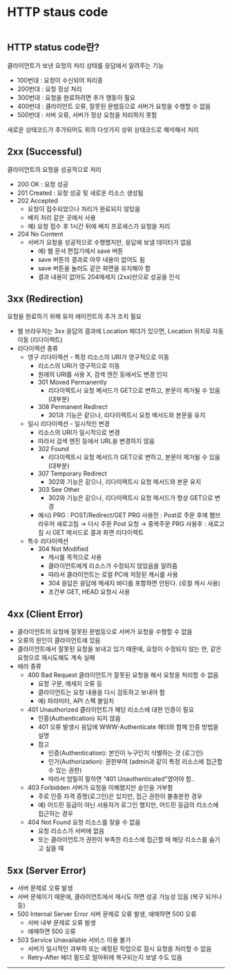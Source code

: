 # HTTP staus code

```table-of-contents
```
## HTTP status code란?
클라이언트가 보낸 요청의 처리 상태를 응답에서 알려주는 기능

- 100번대 : 요청이 수신되어 처리중
- 200번대 : 요청 정상 처리
- 300번대 : 요청을 완료하려면 추가 행동이 필요
- 400번대 : 클라이언트 오류, 잘못된 문법등으로 서버가 요청을 수행할 수 없음
- 500번대 : 서버 오류, 서버가 정상 요청을 처리하지 못함

새로운 상태코드가 추가되어도 위의 다섯가지 상위 상태코드로 해석해서 처리

## 2xx (Successful)

클라이언트의 요청을 성공적으로 처리
- 200 OK : 요청 성공
- 201 Created : 요청 성공 및 새로운 리소스 생성됨
- 202 Accepted
    - 요청이 접수되었으나 처리가 완료되지 않았음
    - 배치 처리 같은 곳에서 사용
    - 예) 요청 접수 후 1시간 뒤에 배치 프로세스가 요청을 처리
- 204 No Content
    - 서버가 요청을 성공적으로 수행했지만, 응답에 보낼 데이터가 없음
        - 예) 웹 문서 편집기에서 save 버튼
        - save 버튼의 결과로 아무 내용이 없어도 됨
        - save 버튼을 눌러도 같은 화면을 유지해아 함
        - 결과 내용이 없어도 204메세지 (2xx)만으로 성공을 인식

## 3xx (Redirection)

요청을 완료하기 위해 유저 에이전트의 추가 조치 필요
- 웹 브라우저는 3xx 응답의 결과에 Location 헤더가 있으면, Location 위치로 자동 이동 (리다이렉트)
- 리다이렉션 종류
    - 영구 리다이렉션 - 특정 리소스의 URI가 영구적으로 이동
        - 리소스의 URI가 영구적으로 이동
        - 원래의 URI를 사용 X, 검색 엔진 등에서도 변경 인지
        - 301 Moved Permanently
            - 리다이렉트시 요청 메서드가 GET으로 변하고, 본문이 제거될 수 있음 (대부분)
        - 308 Permanent Redirect
            - 301과 기능은 같으나, 리다이렉트시 요청 메서드와 본문을 유지
    - 일시 리다이렉션 - 일시적인 변경
        - 리소스의 URI가 일시적으로 변경
        - 따라서 검색 엔진 등에서 URL을 변경하지 않음
        - 302 Found
            - 리다이렉트시 요청 메서드가 GET으로 변하고, 본문이 제거될 수 있음(대부분)
        - 307 Temporary Redirect
            - 302와 기능은 같으나, 리다이렉트시 요청 메서드와 본문 유지
        - 303 See Other
            - 302와 기능은 같으나, 리다이렉트시 요청 메서드가 항상 GET으로 변경
        - 예시) PRG : POST/Redirect/GET
            PRG 사용전 : Post로 주문 후에 웹브라우저 새로고침 → 다시 주문 Post 요청 → 중복주문
            PRG 사용후 : 새로고침 시 GET 메서드로 결과 화면 리다이렉트
    - 특수 리다이렉션
        - 304 Not Modified
            - 캐시를 목적으로 사용
            - 클라이언트에게 리소스가 수정되지 않았음을 알려줌
            - 따라서 클라이언트는 로컬 PC에 저장된 캐시를 사용
            - 304 응답은 응답에 메세지 바디를 포함하면 안된다. (로컬 캐시 사용)
            - 조건부 GET, HEAD 요청시 사용

## 4xx (Client Error)

- 클라이언트의 요청에 잘못된 문법등으로 서버가 요청을 수행할 수 없음
- 오류의 원인이 클라이언트에 있음
- 클라이언트에서 잘못된 요청을 보내고 있기 때문에, 요청이 수정되지 않는 한, 같은 요청으로 재시도해도 계속 실패
- 에러 종류
    - 400 Bad Request
        클라이언트가 잘못된 요청을 해서 요청을 처리할 수 없음
        - 요청 구문, 메세지 오류 등
        - 클라이언트는 요청 내용을 다시 검토하고 보내야 함
        - 예) 파라미터, API 스펙 불일치
    - 401 Unauthorized
        클라이언트가 해당 리소스에 대한 인증이 필요
        - 인증(Authentication) 되지 않음
        - 401 오류 발생시 응답에 WWW-Authenticate 헤더와 함께 인증 방법을 설명
        - 참고
            - 인증(Authentication): 본인이 누구인지 식별하는 것 (로그인)
            - 인가(Authorization): 권한부여 (admin과 같이 특정 리소스에 접근할 수 있는 권한)
            - 따라서 엄밀히 말하면 “401 Unauthenticated”였어야 함..
    - 403 Forbidden
        서버가 요청을 이해했지만 승인을 거부함
        - 주로 인증 자격 증명(로그인)은 있지만, 접근 권한이 불충분한 경우
        - 예) 어드민 등급이 아닌 사용자가 로그인 했지만, 어드민 등급의 리소스에 접근하는 경우
    - 404 Not Found
        요청 리소스를 찾을 수 없음
        - 요청 리소스가 서버에 없음
        - 또는 클라이언트가 권한이 부족한 리소스에 접근할 때 해당 리소스를 숨기고 싶을 때

## 5xx (Server Error)

- 서버 문제로 오류 발생
- 서버 문제이기 때문에, 클라이언트에서 재시도 하면 성공 가능성 있음 (복구 되거나 등)
- 500 Internal Server Error
    서버 문제로 오류 발생, 애매하면 500 오류
    - 서버 내부 문제로 오류 발생
    - 애매하면 500 오류
- 503 Service Unavailable
    서비스 이용 불가
    - 서버가 일시적인 과부하 또는 예정된 작업으로 잠시 요청을 처리할 수 없음
    - Retry-After 헤더 필드로 얼마뒤에 복구되는지 보낼 수도 있음




---
